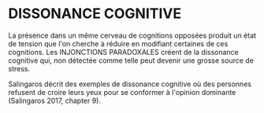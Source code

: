 # DISSONANCE COGNITIVE

La présence dans un même cerveau de cognitions opposées produit un état de tension que l'on cherche à réduire en modifiant certaines de ces cognitions. Les INJONCTIONS PARADOXALES créent de la dissonance cognitive qui, non détectée comme telle peut devenir une grosse source de stress.

Salingaros décrit des exemples de dissonance cognitive où des personnes refusent de croire leurs yeux pour se conformer à l'opinion dominante (Salingaros 2017, chapter 9).
